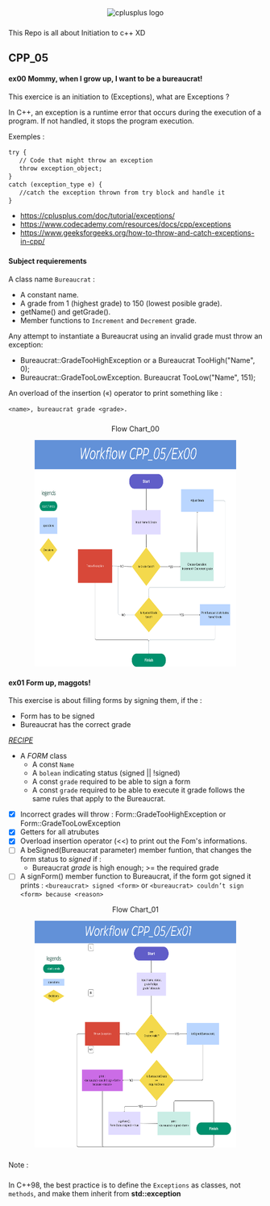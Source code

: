 <div align="center">
<img src="https://cdn.jsdelivr.net/gh/devicons/devicon/icons/cplusplus/cplusplus-original.svg" height="30" alt="cplusplus logo" />
</div>

###

This Repo is all about Initiation to  c++ XD

<div>
   
## CPP_05

#### ex00   Mommy, when I grow up, I want to be a bureaucrat! 

This exercice is an initiation to (Exceptions), what are Exceptions ?

In C++, an exception is a runtime error that occurs during the execution of a program. If not handled, it stops the program execution.

Exemples :
```
try {
   // Code that might throw an exception
   throw exception_object;
}
catch (exception_type e) {
   //catch the exception thrown from try block and handle it
}
```
- https://cplusplus.com/doc/tutorial/exceptions/
- https://www.codecademy.com/resources/docs/cpp/exceptions
- https://www.geeksforgeeks.org/how-to-throw-and-catch-exceptions-in-cpp/

###
#### Subject requierements  
A class name `Bureaucrat`  :
- A constant name.
- A grade from 1 (highest grade) to 150 (lowest posible grade).
- getName() and getGrade().
- Member functions to ``Increment`` and ``Decrement`` grade.

Any attempt to instantiate a Bureaucrat using an invalid grade must throw an exception:
 * Bureaucrat::GradeTooHighException or a
   Bureaucrat TooHigh("Name", 0);
 * Bureaucrat::GradeTooLowException.
   Bureaucrat TooLow("Name", 151);

An overload of the insertion («) operator to print something like :

  ``<name>, bureaucrat grade <grade>.``
###

<div align="center" width="20">
    <p>Flow Chart_00</p>
    <img src="https://github.com/ZenitsuTHB/CPP42/blob/main/mod05/workfl0500.png" width="400" height="450" alt="cpp workflow"/>
</div>

#### ex01    Form up, maggots!

This exercise is about filling forms by signing them, if the :  

- Form has to be signed
- Bureaucrat has the correct grade

<ins>_RECIPE_</ins>
- A _FORM_ class
   - A const ```Name```
   - A ```bolean``` indicating status (signed || !signed)
   - A const ```grade``` required to be able to sign a form
   - A const ```grade``` required to be able to execute it
grade follows the same rules that apply to the Bureaucrat.

- [x] Incorrect grades will throw : Form::GradeTooHighException or Form::GradeTooLowException
- [x] Getters for all atrubutes
- [x] Overload insertion operator (<<) to print out the Fom's informations.
- [ ] A beSigned(Bureaucrat parameter) member funtion, that changes the form status to _signed_ if :
   - Bureaucrat _grade_ is high enough; >= the required grade
- [ ] A signForm() member function to Bureaucrat, if the form got signed it prints :
  ``<bureaucrat> signed <form>`` or
   ``<bureaucrat> couldn’t sign <form> because <reason>``
<div align="center" width="20">
    <p>Flow Chart_01</p>
    <img src="https://github.com/ZenitsuTHB/CPP42/blob/main/mod05/workfl0501.png" width="400" height="450" alt="cpp workflow"/>
</div>
 
###
Note :
###
In C++98, the best practice is to define the ```Exceptions``` as classes, not ```methods```, and make them inherit from **std::exception**
</div>

###
